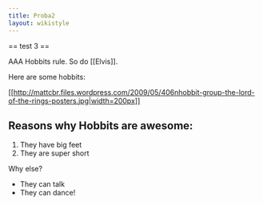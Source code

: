 ```yaml
---
title: Proba2
layout: wikistyle
---
```


== test 3 ==

AAA Hobbits rule. So do [[Elvis]].

Here are some hobbits:

[[http://mattcbr.files.wordpress.com/2009/05/406nhobbit-group-the-lord-of-the-rings-posters.jpg|width=200px]]

## Reasons why Hobbits are awesome:

1. They have big feet
2. They are super short

Why else?

* They can talk
* They can dance!

